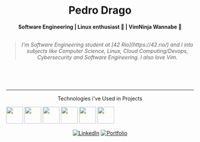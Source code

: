 <h1 align="center"> Pedro Drago </h1>


    
<div align="center">
<b>Software Engineering | Linux enthusiast 🐧 | VimNinja Wannabe 🥷 </b>
<br>
<br>

<blockquote>
    <p><i>
        I'm Software Engineering student at [42 Rio](https://42.rio/) and I into subjects like Computer Science, Linux, Cloud Computing/Devops, Cybersecurity and Software Engineering. I also love Vim.
    </i></p>    
</blockquote>
</div>

<br>
<br>
<br>

---
<div align="center">
<p>Technologies i've Used in Projects</p>
</div>
<div display="inline">
<img width="45" src="https://cdn.jsdelivr.net/gh/devicons/devicon/icons/c/c-original.svg" />          
<img width="45" src="https://cdn.jsdelivr.net/gh/devicons/devicon/icons/ruby/ruby-original.svg" />
<img width="45" src="https://cdn.jsdelivr.net/gh/devicons/devicon/icons/sqlite/sqlite-original.svg" />          
<img width="45" src="https://cdn.jsdelivr.net/gh/devicons/devicon/icons/rails/rails-original-wordmark.svg" />     
<img width="45" src="https://cdn.jsdelivr.net/gh/devicons/devicon/icons/linux/linux-original.svg" />
<img width="45" src="https://cdn.jsdelivr.net/gh/devicons/devicon/icons/python/python-original.svg" />
</div>     

          
<div align="center">

[![LinkedIn](https://img.shields.io/badge/linkedin-%230077B5.svg?style=for-the-badge&logo=linkedin&logoColor=white)](https://www.linkedin.com/in/pedro-drago/)
[![Portfolio](https://img.shields.io/badge/Portfolio-orange?style=for-the-badge&logo=accenture)](https://pedrodrago.github.io/Portfolio/)
</div>


